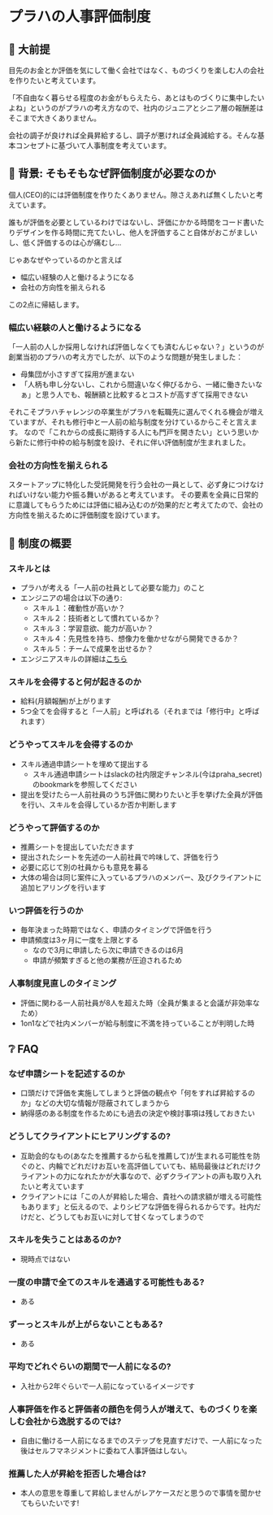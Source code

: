 # プラハの人事評価制度

## 📓  大前提
目先のお金とか評価を気にして働く会社ではなく、ものづくりを楽しむ人の会社を作りたいと考えています。

「不自由なく暮らせる程度のお金がもらえたら、あとはものづくりに集中したいよね」というのがプラハの考え方なので、社内のジュニアとシニア層の報酬差はそこまで大きくありません。

会社の調子が良ければ全員昇給するし、調子が悪ければ全員減給する。そんな基本コンセプトに基づいて人事制度を考えています。

## 🧻  背景: そもそもなぜ評価制度が必要なのか
個人(CEO)的には評価制度を作りたくありません。隙さえあれば無くしたいと考えています。

誰もが評価を必要としているわけではないし、評価にかかる時間をコード書いたりデザインを作る時間に充てたいし、他人を評価すること自体がおこがましいし、低く評価するのは心が痛むし...

じゃあなぜやっているのかと言えば

- 幅広い経験の人と働けるようになる
- 会社の方向性を揃えられる

この2点に帰結します。

### 幅広い経験の人と働けるようになる
「一人前の人しか採用しなければ評価しなくても済むんじゃない？」というのが創業当初のプラハの考え方でしたが、以下のような問題が発生しました：

- 母集団が小さすぎて採用が進まない
- 「人柄も申し分ないし、これから間違いなく伸びるから、一緒に働きたいなぁ」と思う人でも、報酬額と比較するとコストが高すぎて採用できない

それこそプラハチャレンジの卒業生がプラハを転職先に選んでくれる機会が増えていますが、それも修行中と一人前の給与制度を分けているからこそと言えます。
なので「これからの成長に期待する人にも門戸を開きたい」という思いから新たに修行中枠の給与制度を設け、それに伴い評価制度が生まれました。

### 会社の方向性を揃えられる
スタートアップに特化した受託開発を行う会社の一員として、必ず身につけなければいけない能力や振る舞いがあると考えています。
その要素を全員に日常的に意識してもらうためには評価に組み込むのが効果的だと考えてたので、会社の方向性を揃えるために評価制度を設けています。

## 👏  制度の概要
### スキルとは
- プラハが考える「一人前の社員として必要な能力」のこと
- エンジニアの場合は以下の通り:
	- スキル１：確動性が高いか？
	- スキル２：技術者として慣れているか？
	- スキル３：学習意欲、能力が高いか？
	- スキル４：先見性を持ち、想像力を働かせながら開発できるか？
	- スキル５：チームで成果を出せるか？
- エンジニアスキルの詳細は[こちら](./社内制度_エンジニアスキル.md)

### スキルを会得すると何が起きるのか
- 給料(月額報酬)が上がります
- 5つ全てを会得すると「一人前」と呼ばれる（それまでは「修行中」と呼ばれます）

### どうやってスキルを会得するのか
- スキル通過申請シートを埋めて提出する
	- スキル通過申請シートはslackの社内限定チャンネル(今はpraha_secret)のbookmarkを参照してください
- 提出を受けたら一人前社員のうち評価に関わりたいと手を挙げた全員が評価を行い、スキルを会得しているか否か判断します

### どうやって評価するのか
- 推薦シートを提出していただきます
- 提出されたシートを先述の一人前社員で吟味して、評価を行う
- 必要に応じて別の社員からも意見を募る
- 大体の場合は同じ案件に入っているプラハのメンバー、及びクライアントに追加ヒアリングを行います

### いつ評価を行うのか
- 毎年決まった時期ではなく、申請のタイミングで評価を行う
- 申請頻度は3ヶ月に一度を上限とする
	- なので3月に申請したら次に申請できるのは6月
	- 申請が頻繁すぎると他の業務が圧迫されるため

### 人事制度見直しのタイミング
- 評価に関わる一人前社員が8人を超えた時（全員が集まると会議が非効率なため）
- 1on1などで社内メンバーが給与制度に不満を持っていることが判明した時

## ❔ FAQ
### なぜ申請シートを記述するのか
- 口頭だけで評価を実施してしまうと評価の観点や「何をすれば昇給するのか」などの大切な情報が隠蔽されてしまうから
- 納得感のある制度を作るためにも過去の決定や検討事項は残しておきたい

### どうしてクライアントにヒアリングするの?
- 互助会的なもの(あなたを推薦するから私を推薦して)が生まれる可能性を防ぐのと、内輪でどれだけお互いを高評価していても、結局最後はどれだけクライアントの力になれたかが大事なので、必ずクライアントの声も取り入れたいと考えています
- クライアントには「この人が昇給した場合、貴社への請求額が増える可能性もあります」と伝えるので、よりシビアな評価を得られるからです。社内だけだと、どうしてもお互いに対して甘くなってしまうので

### スキルを失うことはあるのか?
- 現時点ではない

### 一度の申請で全てのスキルを通過する可能性もある?
- ある

### ずーっとスキルが上がらないこともある?
- ある

### 平均でどれぐらいの期間で一人前になるの?
- 入社から2年ぐらいで一人前になっているイメージです

### 人事評価を作ると評価者の顔色を伺う人が増えて、ものづくりを楽しむ会社から逸脱するのでは?
- 自由に働ける一人前になるまでのステップを見直すだけで、一人前になった後はセルフマネジメントに委ねて人事評価はしない。

### 推薦した人が昇給を拒否した場合は?
- 本人の意思を尊重して昇給しませんがレアケースだと思うので事情を聞かせてもらいたいです!

